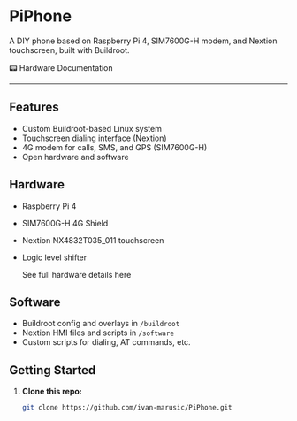 # PiPhone

A DIY phone based on Raspberry Pi 4, SIM7600G-H modem, and Nextion touchscreen, built with Buildroot.

📟 Hardware Documentation

---

## Features

- Custom Buildroot-based Linux system
- Touchscreen dialing interface (Nextion)
- 4G modem for calls, SMS, and GPS (SIM7600G-H)
- Open hardware and software

## Hardware

- Raspberry Pi 4
- SIM7600G-H 4G Shield
- Nextion NX4832T035_011 touchscreen
- Logic level shifter

  See full hardware details here

## Software

- Buildroot config and overlays in `/buildroot`
- Nextion HMI files and scripts in `/software`
- Custom scripts for dialing, AT commands, etc.

## Getting Started

1. **Clone this repo:**
   ```bash
   git clone https://github.com/ivan-marusic/PiPhone.git
   ```
